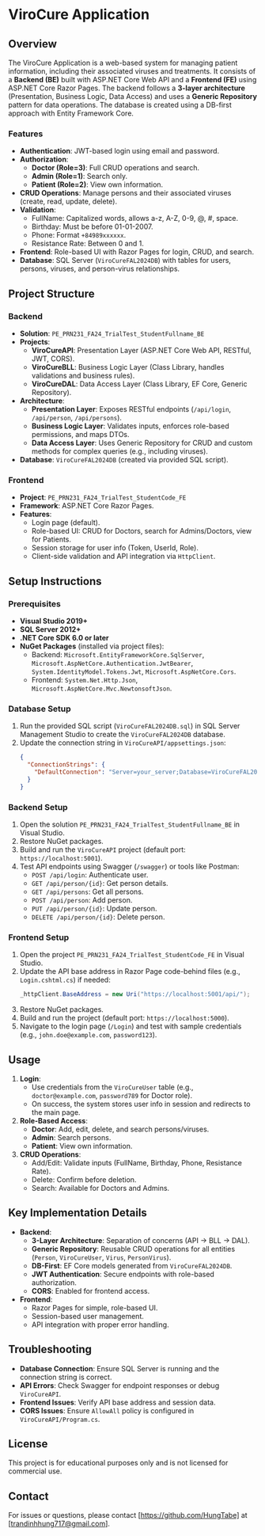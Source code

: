 
# ViroCure Application

## Overview
The ViroCure Application is a web-based system for managing patient information, including their associated viruses and treatments. It consists of a **Backend (BE)** built with ASP.NET Core Web API and a **Frontend (FE)** using ASP.NET Core Razor Pages. The backend follows a **3-layer architecture** (Presentation, Business Logic, Data Access) and uses a **Generic Repository** pattern for data operations. The database is created using a DB-first approach with Entity Framework Core.

### Features
- **Authentication**: JWT-based login using email and password.
- **Authorization**:
  - **Doctor (Role=3)**: Full CRUD operations and search.
  - **Admin (Role=1)**: Search only.
  - **Patient (Role=2)**: View own information.
- **CRUD Operations**: Manage persons and their associated viruses (create, read, update, delete).
- **Validation**:
  - FullName: Capitalized words, allows a-z, A-Z, 0-9, @, #, space.
  - Birthday: Must be before 01-01-2007.
  - Phone: Format `+84989xxxxxx`.
  - Resistance Rate: Between 0 and 1.
- **Frontend**: Role-based UI with Razor Pages for login, CRUD, and search.
- **Database**: SQL Server (`ViroCureFAL2024DB`) with tables for users, persons, viruses, and person-virus relationships.

## Project Structure

### Backend
- **Solution**: `PE_PRN231_FA24_TrialTest_StudentFullname_BE`
- **Projects**:
  - **ViroCureAPI**: Presentation Layer (ASP.NET Core Web API, RESTful, JWT, CORS).
  - **ViroCureBLL**: Business Logic Layer (Class Library, handles validations and business rules).
  - **ViroCureDAL**: Data Access Layer (Class Library, EF Core, Generic Repository).
- **Architecture**:
  - **Presentation Layer**: Exposes RESTful endpoints (`/api/login`, `/api/person`, `/api/persons`).
  - **Business Logic Layer**: Validates inputs, enforces role-based permissions, and maps DTOs.
  - **Data Access Layer**: Uses Generic Repository for CRUD and custom methods for complex queries (e.g., including viruses).
- **Database**: `ViroCureFAL2024DB` (created via provided SQL script).

### Frontend
- **Project**: `PE_PRN231_FA24_TrialTest_StudentCode_FE`
- **Framework**: ASP.NET Core Razor Pages.
- **Features**:
  - Login page (default).
  - Role-based UI: CRUD for Doctors, search for Admins/Doctors, view for Patients.
  - Session storage for user info (Token, UserId, Role).
  - Client-side validation and API integration via `HttpClient`.

## Setup Instructions

### Prerequisites
- **Visual Studio 2019+**
- **SQL Server 2012+**
- **.NET Core SDK 6.0 or later**
- **NuGet Packages** (installed via project files):
  - Backend: `Microsoft.EntityFrameworkCore.SqlServer`, `Microsoft.AspNetCore.Authentication.JwtBearer`, `System.IdentityModel.Tokens.Jwt`, `Microsoft.AspNetCore.Cors`.
  - Frontend: `System.Net.Http.Json`, `Microsoft.AspNetCore.Mvc.NewtonsoftJson`.

### Database Setup
1. Run the provided SQL script (`ViroCureFAL2024DB.sql`) in SQL Server Management Studio to create the `ViroCureFAL2024DB` database.
2. Update the connection string in `ViroCureAPI/appsettings.json`:
   ```json
   {
     "ConnectionStrings": {
       "DefaultConnection": "Server=your_server;Database=ViroCureFAL2024DB;Trusted_Connection=True;"
     }
   }
   ```

### Backend Setup
1. Open the solution `PE_PRN231_FA24_TrialTest_StudentFullname_BE` in Visual Studio.
2. Restore NuGet packages.
3. Build and run the `ViroCureAPI` project (default port: `https://localhost:5001`).
4. Test API endpoints using Swagger (`/swagger`) or tools like Postman:
   - `POST /api/login`: Authenticate user.
   - `GET /api/person/{id}`: Get person details.
   - `GET /api/persons`: Get all persons.
   - `POST /api/person`: Add person.
   - `PUT /api/person/{id}`: Update person.
   - `DELETE /api/person/{id}`: Delete person.

### Frontend Setup
1. Open the project `PE_PRN231_FA24_TrialTest_StudentCode_FE` in Visual Studio.
2. Update the API base address in Razor Page code-behind files (e.g., `Login.cshtml.cs`) if needed:
   ```csharp
   _httpClient.BaseAddress = new Uri("https://localhost:5001/api/");
   ```
3. Restore NuGet packages.
4. Build and run the project (default port: `https://localhost:5000`).
5. Navigate to the login page (`/Login`) and test with sample credentials (e.g., `john.doe@example.com`, `password123`).

## Usage
1. **Login**:
   - Use credentials from the `ViroCureUser` table (e.g., `doctor@example.com`, `password789` for Doctor role).
   - On success, the system stores user info in session and redirects to the main page.
2. **Role-Based Access**:
   - **Doctor**: Add, edit, delete, and search persons/viruses.
   - **Admin**: Search persons.
   - **Patient**: View own information.
3. **CRUD Operations**:
   - Add/Edit: Validate inputs (FullName, Birthday, Phone, Resistance Rate).
   - Delete: Confirm before deletion.
   - Search: Available for Doctors and Admins.

## Key Implementation Details
- **Backend**:
  - **3-Layer Architecture**: Separation of concerns (API → BLL → DAL).
  - **Generic Repository**: Reusable CRUD operations for all entities (`Person`, `ViroCureUser`, `Virus`, `PersonVirus`).
  - **DB-First**: EF Core models generated from `ViroCureFAL2024DB`.
  - **JWT Authentication**: Secure endpoints with role-based authorization.
  - **CORS**: Enabled for frontend access.
- **Frontend**:
  - Razor Pages for simple, role-based UI.
  - Session-based user management.
  - API integration with proper error handling.

## Troubleshooting
- **Database Connection**: Ensure SQL Server is running and the connection string is correct.
- **API Errors**: Check Swagger for endpoint responses or debug `ViroCureAPI`.
- **Frontend Issues**: Verify API base address and session data.
- **CORS Issues**: Ensure `AllowAll` policy is configured in `ViroCureAPI/Program.cs`.

## License
This project is for educational purposes only and is not licensed for commercial use.

## Contact
For issues or questions, please contact [https://github.com/HungTabe] at [trandinhhung717@gmail.com].
